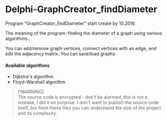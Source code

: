 # Delphi-GraphCreator_findDiameter
Program "GraphCreator_findDiameter" start create by 10.2016

The meaning of the program: finding the diameter of a graph using various algorithms..

You can add/remove graph vertices, connect vertices with an edge, and edit the adjacency matrix. You can save/load graphs.

#### Available algorithms

*   Dijkstra's algorithm
*   Floyd–Warshall algorithm

> [!WARNING]\
> The source code is encrypted - don't be alarmed, this is not a mistake, I did it on purpose. I don't want to publish the source code itself, but from these files you can understand the size of the project and its complexity.
